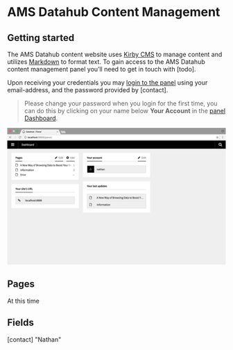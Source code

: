 # AMS Datahub Content Management

## Getting started
The AMS Datahub content website uses [Kirby CMS](todo) to manage content and utilizes [Markdown](todo) to format text. To gain access to the AMS Datahub content management panel you’ll need to get in touch with [todo]. 

Upon receiving your credentials you may [login to the panel](todo) using your email-address, and the password provided by [contact].
> Please change your password when you login for the first time, you can do this by clicking on your name below __Your Account__ in the [panel Dashboard](todo).

![Panel Dashboard](./assets/kirby-dashboard.png/)

## Pages

At this time 

## Fields

[contact] "Nathan"

